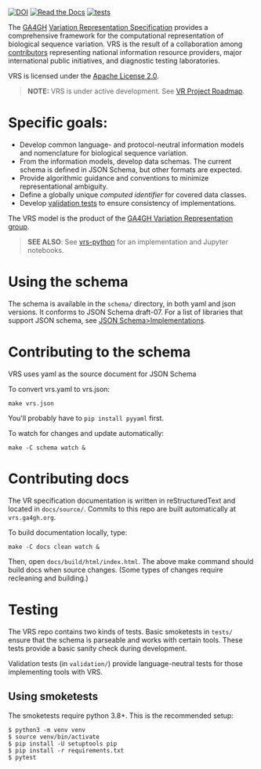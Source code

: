 [![DOI](https://zenodo.org/badge/67005248.svg)](https://zenodo.org/badge/latestdoi/67005248)
[![Read the Docs](https://img.shields.io/readthedocs/vr-spec/1.1)](https://vrs.ga4gh.org/)
[![tests](https://github.com/ga4gh/vrs/actions/workflows/tests.yml/badge.svg)](https://github.com/ga4gh/vrs/actions/workflows/tests.yml)

The [GA4GH](https://www.ga4gh.org/) [Variation Representation
Specification](https://vrs.ga4gh.org/) provides a
comprehensive framework for the computational representation of
biological sequence variation.  VRS is the result of a
collaboration among [contributors](CONTRIBUTORS.md) representing
national information resource providers, major international public
initiatives, and diagnostic testing laboratories.

VRS is licensed under the [Apache License 2.0](LICENSE).


> **NOTE:** VRS is under active development.  See [VR 
> Project Roadmap](https://github.com/orgs/ga4gh/projects/5).


# Specific goals:

* Develop common language- and protocol-neutral information models and
  nomenclature for biological sequence variation.
* From the information models, develop data schemas.  The current
  schema is defined in JSON Schema, but other formats are expected.
* Provide algorithmic guidance and conventions to minimize
  representational ambiguity.
* Define a globally unique *computed identifier* for covered data
  classes.
* Develop [validation
  tests](https://github.com/ga4gh/vrs/tests/validation) to ensure
  consistency of implementations.

The VRS model is the product of the [GA4GH Variation Representation
group](https://ga4gh-gks.github.io/variant_representation.html).


> **SEE ALSO**: See [vrs-python](https://github.com/ga4gh/vrs-python)
> for an implementation and Jupyter notebooks.


# Using the schema

The schema is available in the `schema/` directory, in both yaml and
json versions.  It conforms to JSON Schema draft-07.  For a list of
libraries that support JSON schema, see [JSON
Schema>Implementations](https://json-schema.org/implementations.html).



# Contributing to the schema

VRS uses yaml as the source document for JSON Schema

To convert vrs.yaml to vrs.json:

    make vrs.json

You'll probably have to `pip install pyyaml` first.

To watch for changes and update automatically:

    make -C schema watch &


# Contributing docs

The VR specification documentation is written in reStructuredText and
located in `docs/source/`.  Commits to this repo are built
automatically at `vrs.ga4gh.org`. 

To build documentation locally, type:

    make -C docs clean watch &
	
Then, open `docs/build/html/index.html`.  The above make command
should build docs when source changes. (Some types of changes require
recleaning and building.)


# Testing

The VRS repo contains two kinds of tests. Basic smoketests in `tests/`
ensure that the schema is parseable and works with certain tools.
These tests provide a basic sanity check during development.

Validation tests (in `validation/`) provide language-neutral tests for
those implementing tools with VRS.

## Using smoketests

The smoketests require python 3.8+. This is the recommended setup:

```
$ python3 -m venv venv
$ source venv/bin/activate
$ pip install -U setuptools pip
$ pip install -r requirements.txt
$ pytest

```

